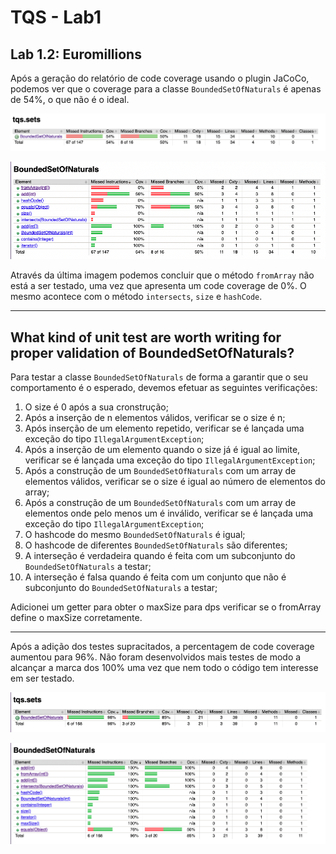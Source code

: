 # TQS - Lab1

## Lab 1.2: Euromillions

Após a geração do relatório de code coverage usando o plugin JaCoCo, podemos ver que o coverage para a classe `BoundedSetOfNaturals` é apenas de 54%, o que não é o ideal.

![Code coverage](./images/code_coverage_before_1.png)

![Code coverage details](./images/code_coverage_before_2.png)

Através da última imagem podemos concluir que o método `fromArray` não está a ser testado, uma vez que apresenta um code coverage de 0%. O mesmo acontece com o método `intersects`, `size` e `hashCode`.

--- 
## What kind of unit test are worth writing for proper validation of BoundedSetOfNaturals?

Para testar a classe `BoundedSetOfNaturals` de forma a garantir que o seu comportamento é o esperado, devemos efetuar as seguintes verificações:

1. O size é 0 após a sua cronstrução;
2. Após a inserção de n elementos válidos, verificar se o size é n;
3. Após inserção de um elemento repetido, verificar se é lançada uma exceção do tipo `IllegalArgumentException`;
4. Após a inserção de um elemento quando o size já é igual ao limite, verificar se é lançada uma exceção do tipo `IllegalArgumentException`;
5. Após a construção de um `BoundedSetOfNaturals` com um array de elementos válidos, verificar se o size é igual ao número de elementos do array;
6. Após a construção de um `BoundedSetOfNaturals` com um array de elementos onde pelo menos um é inválido, verificar se é lançada uma exceção do tipo `IllegalArgumentException`;
7. O hashcode do mesmo `BoundedSetOfNaturals` é igual;
8. O hashcode de diferentes `BoundedSetOfNaturals` são diferentes;
9. A interseção é verdadeira quando é feita com um subconjunto do `BoundedSetOfNaturals` a testar;
10. A interseção é falsa quando é feita com um conjunto que não é subconjunto do `BoundedSetOfNaturals` a testar;


Adicionei um getter para obter o maxSize para dps verificar se o fromArray define o maxSize corretamente.

---

Após a adição dos testes supracitados, a percentagem de code coverage aumentou para 96%. Não foram desenvolvidos mais testes de modo a alcançar a marca dos 100% uma vez que nem todo o código tem interesse em ser testado.

![Code coverage](./images/code_coverage_after_1.png)

![Code coverage details](./images/code_coverage_after_2.png)